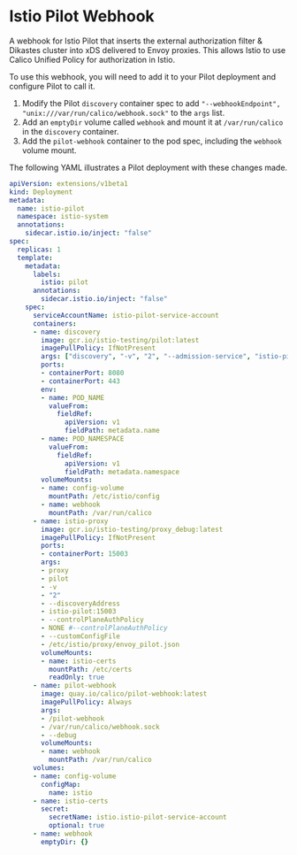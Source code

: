 # Istio Pilot Webhook

A webhook for Istio Pilot that inserts the external authorization filter & Dikastes cluster into
xDS delivered to Envoy proxies.  This allows Istio to use Calico Unified Policy for authorization
in Istio.

To use this webhook, you will need to add it to your Pilot deployment and configure Pilot to call it.

1. Modify the Pilot `discovery` container spec to add `"--webhookEndpoint", "unix:///var/run/calico/webhook.sock"` to the
 `args` list.
1. Add an `emptyDir` volume called `webhook` and mount it at `/var/run/calico` in the `discovery` container.
1. Add the `pilot-webhook` container to the pod spec, including the `webhook` volume mount.

The following YAML illustrates a Pilot deployment with these changes made.

```yaml
apiVersion: extensions/v1beta1
kind: Deployment
metadata:
  name: istio-pilot
  namespace: istio-system
  annotations:
    sidecar.istio.io/inject: "false"
spec:
  replicas: 1
  template:
    metadata:
      labels:
        istio: pilot
      annotations:
        sidecar.istio.io/inject: "false"
    spec:
      serviceAccountName: istio-pilot-service-account
      containers:
      - name: discovery
        image: gcr.io/istio-testing/pilot:latest
        imagePullPolicy: IfNotPresent
        args: ["discovery", "-v", "2", "--admission-service", "istio-pilot", "--webhookEndpoint", "unix:///var/run/calico/webhook.sock"]
        ports:
        - containerPort: 8080
        - containerPort: 443
        env:
        - name: POD_NAME
          valueFrom:
            fieldRef:
              apiVersion: v1
              fieldPath: metadata.name
        - name: POD_NAMESPACE
          valueFrom:
            fieldRef:
              apiVersion: v1
              fieldPath: metadata.namespace
        volumeMounts:
        - name: config-volume
          mountPath: /etc/istio/config
        - name: webhook
          mountPath: /var/run/calico
      - name: istio-proxy
        image: gcr.io/istio-testing/proxy_debug:latest
        imagePullPolicy: IfNotPresent
        ports:
        - containerPort: 15003
        args:
        - proxy
        - pilot
        - -v
        - "2"
        - --discoveryAddress
        - istio-pilot:15003
        - --controlPlaneAuthPolicy
        - NONE #--controlPlaneAuthPolicy
        - --customConfigFile
        - /etc/istio/proxy/envoy_pilot.json
        volumeMounts:
        - name: istio-certs
          mountPath: /etc/certs
          readOnly: true
      - name: pilot-webhook
        image: quay.io/calico/pilot-webhook:latest
        imagePullPolicy: Always
        args:
        - /pilot-webhook
        - /var/run/calico/webhook.sock
        - --debug
        volumeMounts:
        - name: webhook
          mountPath: /var/run/calico
      volumes:
      - name: config-volume
        configMap:
          name: istio
      - name: istio-certs
        secret:
          secretName: istio.istio-pilot-service-account
          optional: true
      - name: webhook
        emptyDir: {}

```